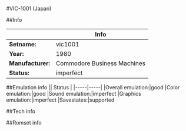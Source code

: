 #VIC-1001 (Japan)

##Info

||Info|
|-----|-----|
|**Setname:**|vic1001
|**Year:**|1980
|**Manufacturer:**|Commodore Business Machines
|**Status:**|imperfect

##Emulation info
|| Status |
|-----|-----|
|Overall emulation:|good
|Color emulation:|good
|Sound emulation:|imperfect
|Graphics emulation:|imperfect
|Savestates:|supported

##Tech info

##Romset info

<!--- START OF EDITED COMMENT DO NOT TOUCH TEXT ABOVE-->
